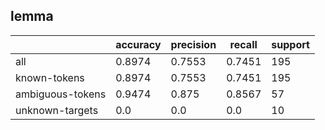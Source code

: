 
## lemma

|                  | accuracy | precision | recall | support |
|------------------|----------|-----------|--------|---------|
| all              | 0.8974   | 0.7553    | 0.7451 | 195     |
| known-tokens     | 0.8974   | 0.7553    | 0.7451 | 195     |
| ambiguous-tokens | 0.9474   | 0.875     | 0.8567 | 57      |
| unknown-targets  | 0.0      | 0.0       | 0.0    | 10      |

